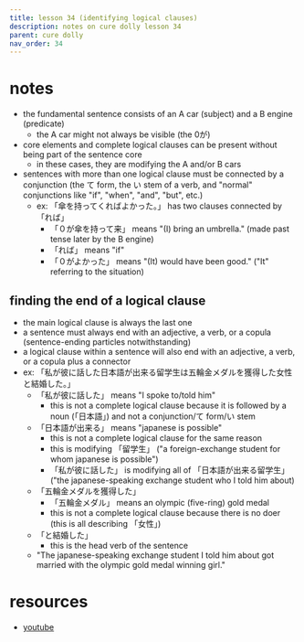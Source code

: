 ```yaml
---
title: lesson 34 (identifying logical clauses)
description: notes on cure dolly lesson 34
parent: cure dolly
nav_order: 34
---
```

# notes
- the fundamental sentence consists of an A car (subject) and a B engine (predicate)
	- the A car might not always be visible (the 0が)
- core elements and complete logical clauses can be present without being part of the sentence core
	- in these cases, they are modifying the A and/or B cars
- sentences with more than one logical clause must be connected by a conjunction (the て form, the い stem of a verb, and "normal" conjunctions like "if", "when", "and", "but", etc.)
	- ex: 「傘を持ってくればよかった。」 has two clauses connected by 「れば」
		- 「０が傘を持って来」 means "(I) bring an umbrella." (made past tense later by the B engine)
		- 「れば」 means "if"
		- 「０がよかった」 means "(It) would have been good." ("It" referring to the situation)
## finding the end of a logical clause
- the main logical clause is always the last one
- a sentence must always end with an adjective, a verb, or a copula (sentence-ending particles notwithstanding)
- a logical clause within a sentence will also end with an adjective, a verb, or a copula plus a connector
- ex: 「私が彼に話した日本語が出来る留学生は五輪金メダルを獲得した女性と結婚した。」
	- 「私が彼に話した」 means "I spoke to/told him"
		- this is not a complete logical clause because it is followed by a noun (「日本語」) and not a conjunction/て form/い stem
	- 「日本語が出来る」 means "japanese is possible"
		- this is not a complete logical clause for the same reason
		- this is modifying 「留学生」 ("a foreign-exchange student for whom japanese is possible")
		- 「私が彼に話した」 is modifying all of 「日本語が出来る留学生」 ("the japanese-speaking exchange student who I told him about)
	- 「五輪金メダルを獲得した」
		- 「五輪金メダル」 means an olympic (five-ring) gold medal
		- this is not a complete logical clause because there is no doer (this is all describing 「女性」)
	- 「と結婚した」
		- this is the head verb of the sentence
	- "The japanese-speaking exchange student I told him about got married with the olympic gold medal winning girl."
# resources
- [youtube](https://www.youtube.com/watch?v=uot49Z85wNs)